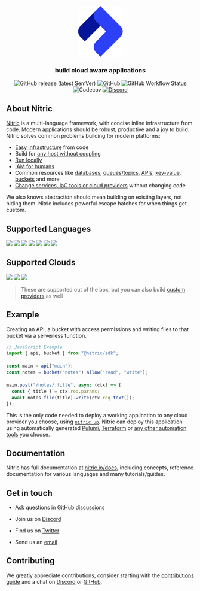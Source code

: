 <p align="center">
  <a href="https://nitric.io">
    <img src="docs/assets/nitric-logo.svg" width="120" alt="Nitric Logo"/>
  </a>
</p>

<h3 align="center">build cloud aware applications</h3>

<p align="center">
  <img alt="GitHub release (latest SemVer)" src="https://img.shields.io/github/v/release/nitrictech/nitric?style=for-the-badge">
  <img alt="GitHub" src="https://img.shields.io/github/license/nitrictech/nitric?style=for-the-badge">
  <img alt="GitHub Workflow Status" src="https://img.shields.io/github/actions/workflow/status/nitrictech/nitric/test.yaml?branch=develop&style=for-the-badge">
  <img alt="Codecov" src="https://img.shields.io/codecov/c/github/nitrictech/nitric?style=for-the-badge">
  <a href="https://discord.gg/Webemece5C"><img alt="Discord" src="https://img.shields.io/discord/955259353043173427?label=discord&style=for-the-badge"></a>
</p>

## About Nitric

[Nitric](https://nitric.io) is a multi-language framework, with concise inline infrastructure from code. Modern applications should be robust, productive and a joy to build. Nitric solves common problems building for modern platforms:

- [Easy infrastructure](https://nitric.io/docs/concepts/introduction#infrastructure-from-code-if-c) from code
- Build for [any host without coupling](https://nitric.io/docs/reference/providers)
- [Run locally](https://nitric.io/docs/getting-started/local-dashboard)
- [IAM for humans](https://nitric.io/docs/concepts/access-control)
- Common resources like [databases](https://nitric.io/docs/sql), [queues/topics](https://nitric.io/docs/messaging), [APIs](https://nitric.io/docs/apis), [key-value](https://nitric.io/docs/keyvalue), [buckets](https://nitric.io/docs/storage) and more
- [Change services, IaC tools or cloud providers](https://nitric.io/docs/reference/providers) without changing code

We also knows abstraction should mean building on existing layers, not hiding them. Nitric includes powerful escape hatches for when things get custom.

## Supported Languages

<p>
  <a href="https://github.com/nitrictech/node-sdk"><img src="https://skillicons.dev/icons?i=js"/></a>
  <a href="https://github.com/nitrictech/node-sdk"><img src="https://skillicons.dev/icons?i=ts"/></a>
  <a href="https://github.com/nitrictech/python-sdk"><img src="https://skillicons.dev/icons?i=py"/></a>
  <a href="https://github.com/nitrictech/go-sdk"><img src="https://skillicons.dev/icons?i=go"/></a>
  <a href="https://github.com/nitrictech/dotnet-sdk"><img src="https://skillicons.dev/icons?i=cs"/></a>
  <a href="https://github.com/nitrictech/jvm-sdk"><img src="https://skillicons.dev/icons?i=java"/></a>
  <a href="https://github.com/nitrictech/dart-sdk"><img src="https://skillicons.dev/icons?i=dart"/></a>
</p>

## Supported Clouds

<p>
  <a href="./cloud/aws"><img src="https://skillicons.dev/icons?i=aws"/></a>
  <a href="./cloud/gcp"><img src="https://skillicons.dev/icons?i=gcp"/></a>
  <a href="./cloud/azure"><img src="https://skillicons.dev/icons?i=azure"/></a>
</p>

> These are supported out of the box, but you can also build [custom providers](https://nitric.io/docs/reference/providers/custom/building-custom-provider) as well

## Example

Creating an API, a bucket with access permissions and writing files to that bucket via a serverless function.

```javascript
// JavaScript Example
import { api, bucket } from "@nitric/sdk";

const main = api("main");
const notes = bucket("notes").allow("read", "write");

main.post("/notes/:title", async (ctx) => {
  const { title } = ctx.req.params;
  await notes.file(title).write(ctx.req.text());
});
```

This is the only code needed to deploy a working application to any cloud provider you choose, using [`nitric up`](https://nitric.io/docs/getting-started/deployment). Nitric can deploy this application using automatically generated [Pulumi](https://nitric.io/docs/reference/providers/pulumi), [Terraform](https://nitric.io/docs/reference/providers/terraform) or [any other automation tools](https://nitric.io/docs/reference/providers/custom/building-custom-provider) you choose.

## Documentation

Nitric has full documentation at [nitric.io/docs](https://nitric.io/docs), including concepts, reference documentation for various languages and many tutorials/guides.

## Get in touch

- Ask questions in [GitHub discussions](https://github.com/nitrictech/nitric/discussions)

- Join us on [Discord](https://nitric.io/chat)

- Find us on [Twitter](https://twitter.com/nitric_io)

- Send us an [email](mailto:maintainers@nitric.io)

## Contributing

We greatly appreciate contributions, consider starting with the [contributions guide](./CONTRIBUTING.md) and a chat on [Discord](https://nitric.io/chat) or [GitHub](https://github.com/nitrictech/nitric/discussions).

